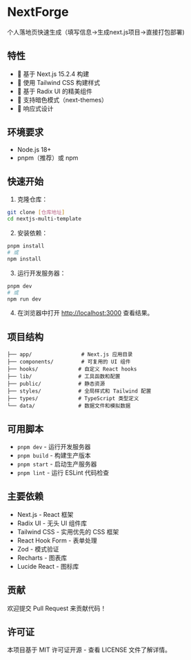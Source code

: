 # NextForge

个人落地页快速生成（填写信息->生成next.js项目->直接打包部署)

## 特性

- 🚀 基于 Next.js 15.2.4 构建
- 💅 使用 Tailwind CSS 构建样式
- 🎨 基于 Radix UI 的精美组件
- 🌙 支持暗色模式（next-themes）
- 📱 响应式设计

## 环境要求

- Node.js 18+
- pnpm（推荐）或 npm

## 快速开始

1. 克隆仓库：

```bash
git clone [仓库地址]
cd nextjs-multi-template
```

2. 安装依赖：

```bash
pnpm install
# 或
npm install
```

3. 运行开发服务器：

```bash
pnpm dev
# 或
npm run dev
```

4. 在浏览器中打开 [http://localhost:3000](http://localhost:3000) 查看结果。

## 项目结构

```
├── app/                # Next.js 应用目录
├── components/         # 可复用的 UI 组件
├── hooks/             # 自定义 React hooks
├── lib/               # 工具函数和配置
├── public/            # 静态资源
├── styles/            # 全局样式和 Tailwind 配置
├── types/             # TypeScript 类型定义
└── data/              # 数据文件和模拟数据
```

## 可用脚本

- `pnpm dev` - 运行开发服务器
- `pnpm build` - 构建生产版本
- `pnpm start` - 启动生产服务器
- `pnpm lint` - 运行 ESLint 代码检查

## 主要依赖

- Next.js - React 框架
- Radix UI - 无头 UI 组件库
- Tailwind CSS - 实用优先的 CSS 框架
- React Hook Form - 表单处理
- Zod - 模式验证
- Recharts - 图表库
- Lucide React - 图标库

## 贡献

欢迎提交 Pull Request 来贡献代码！

## 许可证

本项目基于 MIT 许可证开源 - 查看 LICENSE 文件了解详情。
